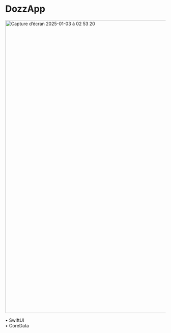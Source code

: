 # DozzApp
<img width="917" alt="Capture d’écran 2025-01-03 à 02 53 20" src="https://github.com/user-attachments/assets/0f9074f3-7fc1-4ce4-9386-6a2f34fcbdc4" />





• SwiftUI <br/> 
• CoreData <br/> 
